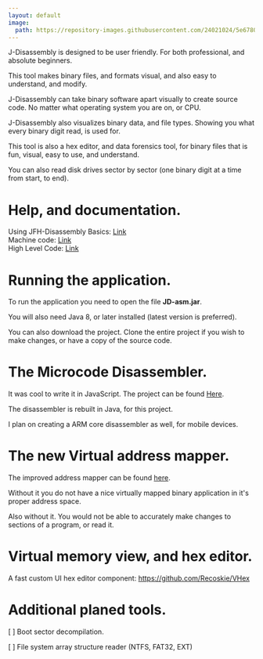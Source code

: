 ```yaml
---
layout: default
image:
  path: https://repository-images.githubusercontent.com/24021024/5e678080-0cfe-11eb-9edf-294da025f0c1
---
```


J-Disassembly is designed to be user friendly. For both professional, and absolute beginners.

This tool makes binary files, and formats visual, and also easy to understand, and modify.

J-Disassembly can take binary software apart visually to create source code. No matter what operating system you are on, or CPU.

J-Disassembly also visualizes binary data, and file types. Showing you what every binary digit read, is used for.

This tool is also a hex editor, and data forensics tool, for binary files that is fun, visual, easy to use, and understand.

You can also read disk drives sector by sector (one binary digit at a time from start, to end).

# Help, and documentation.

Using JFH-Disassembly Basics: <a href="https://recoskie.github.io/J-Disassembly/docs/Basics.html">Link</a><br />
Machine code: <a href="https://recoskie.github.io/J-Disassembly/docs/Machine.html">Link</a><br />
High Level Code: <a href="https://recoskie.github.io/J-Disassembly/docs/Code.html">Link</a>

# Running the application.

To run the application you need to open the file <strong>JD-asm.jar</strong>.

You will also need Java 8, or later installed (latest version is preferred).

You can also download the project. Clone the entire project if you wish to make changes, or have a copy of the source code.

# The Microcode Disassembler.

It was cool to write it in JavaScript. The project can be found <a href="https://github.com/Recoskie/X86-64-CPU-Binary-Code-Disassembler-JS">Here</a>.

The disassembler is rebuilt in Java, for this project.

I plan on creating a ARM core disassembler as well, for mobile devices.

# The new Virtual address mapper.

The improved address mapper can be found <a href="https://github.com/Recoskie/RandomAccessFileV">here</a>.

Without it you do not have a nice virtually mapped binary application in it's proper address space.

Also without it. You would not be able to accurately make changes to sections of a program, or read it.

# Virtual memory view, and hex editor.

A fast custom UI hex editor component: https://github.com/Recoskie/VHex

# Additional planed tools.

[ ] Boot sector decompilation.

[ ] File system array structure reader (NTFS, FAT32, EXT)
